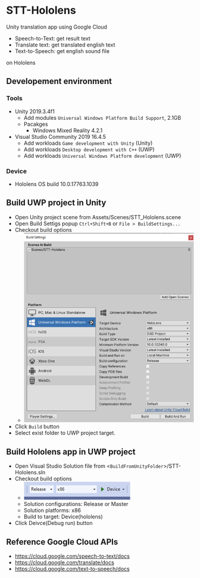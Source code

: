 # STT-Hololens

Unity translation app using Google Cloud

- Speech-to-Text: get result text
- Translate text: get translated english text
- Text-to-Speech: get english sound file

on Hololens

## Developement environment

### Tools

- Unity 2019.3.4f1
  - Add modules `Universal Windows Platform Build Support`, 2.1GB
  - Pacakges
    - Windows Mixed Reality 4.2.1
- Visual Studio Community 2019 16.4.5
  - Add workloads `Game development with Unity` (Unity)
  - Add workloads `Desktop development with C++` (UWP)
  - Add workloads `Universal Windows Platform development` (UWP)

### Device

- Hololens OS build 10.0.17763.1039

## Build UWP project in Unity

- Open Unity project scene from Assets/Scenes/STT_Hololens.scene
- Open Build Settigs popup `Ctrl+Shift+B` or `File > BuildSettings...`
- Checkout build options
  - ![UnityBuildSettings.png](UnityBuildSettings.png)
- Click `Build` button
- Select exist folder to UWP project target.

## Build Hololens app in UWP project

- Open Visual Studio Solution file from <`BuildFromUnityFolder`>/STT-Hololens.sln
- Checkout build options
  - ![VisualStudioBuildSettings.png](VisualStudioBuildSettings.png)
  - Solution configurations: Release or Master
  - Solution platforms: x86
  - Build to target: Device(hololens)
- Click Deivce(Debug run) button

## Reference Google Cloud APIs

- https://cloud.google.com/speech-to-text/docs
- https://cloud.google.com/translate/docs
- https://cloud.google.com/text-to-speech/docs